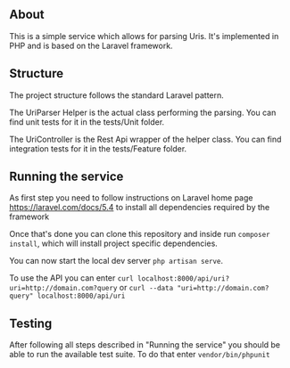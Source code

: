 
## About 

This is a simple service which allows for parsing Uris. It's implemented in PHP and is based on the Laravel framework.

## Structure

The project structure follows the standard Laravel pattern.

The UriParser Helper is the actual class performing the parsing. You can find unit tests for it in the tests/Unit folder.

The UriController is the Rest Api wrapper of the helper class. You can find integration tests for it in the tests/Feature folder.

## Running the service

As first step you need to follow instructions on Laravel home page https://laravel.com/docs/5.4 to install all dependencies required by the framework

Once that's done you can clone this repository and inside run `composer install`, which will install project specific dependencies.

You can now start the local dev server `php artisan serve`.

To use the API you can enter `curl localhost:8000/api/uri?uri=http://domain.com?query` or `curl --data "uri=http://domain.com?query" localhost:8000/api/uri`

## Testing
After following all steps described in "Running the service" you should be able to run the available test suite. To do that enter `vendor/bin/phpunit` 

